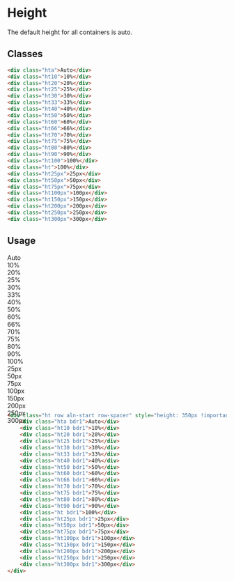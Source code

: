 # Height
The default height for all containers is auto.

## Classes
```html
<div class="hta">Auto</div>
<div class="ht10">10%</div>
<div class="ht20">20%</div>
<div class="ht25">25%</div>
<div class="ht30">30%</div>
<div class="ht33">33%</div>
<div class="ht40">40%</div>
<div class="ht50">50%</div>
<div class="ht60">60%</div>
<div class="ht66">66%</div>
<div class="ht70">70%</div>
<div class="ht75">75%</div>
<div class="ht80">80%</div>
<div class="ht90">90%</div>
<div class="ht100">100%</div>
<div class="ht">100%</div>
<div class="ht25px">25px</div>
<div class="ht50px">50px</div>
<div class="ht75px">75px</div>
<div class="ht100px">100px</div>
<div class="ht150px">150px</div>
<div class="ht200px">200px</div>
<div class="ht250px">250px</div>
<div class="ht300px">300px</div>
```

## Usage
<div class="ht row aln-start row-spacer" style="height: 350px !important">
    <div class="hta bdr1">Auto</div>
    <div class="ht10 bdr1">10%</div>
    <div class="ht20 bdr1">20%</div>
    <div class="ht25 bdr1">25%</div>
    <div class="ht30 bdr1">30%</div>
    <div class="ht33 bdr1">33%</div>
    <div class="ht40 bdr1">40%</div>
    <div class="ht50 bdr1">50%</div>
    <div class="ht60 bdr1">60%</div>
    <div class="ht66 bdr1">66%</div>
    <div class="ht70 bdr1">70%</div>
    <div class="ht75 bdr1">75%</div>
    <div class="ht80 bdr1">80%</div>
    <div class="ht90 bdr1">90%</div>
    <div class="ht bdr1">100%</div>
    <div class="ht25px bdr1">25px</div>
    <div class="ht50px bdr1">50px</div>
    <div class="ht75px bdr1">75px</div>
    <div class="ht100px bdr1">100px</div>
    <div class="ht150px bdr1">150px</div>
    <div class="ht200px bdr1">200px</div>
    <div class="ht250px bdr1">250px</div>
    <div class="ht300px bdr1">300px</div>
</div>

```html
<div class="ht row aln-start row-spacer" style="height: 350px !important">
    <div class="hta bdr1">Auto</div>
    <div class="ht10 bdr1">10%</div>
    <div class="ht20 bdr1">20%</div>
    <div class="ht25 bdr1">25%</div>
    <div class="ht30 bdr1">30%</div>
    <div class="ht33 bdr1">33%</div>
    <div class="ht40 bdr1">40%</div>
    <div class="ht50 bdr1">50%</div>
    <div class="ht60 bdr1">60%</div>
    <div class="ht66 bdr1">66%</div>
    <div class="ht70 bdr1">70%</div>
    <div class="ht75 bdr1">75%</div>
    <div class="ht80 bdr1">80%</div>
    <div class="ht90 bdr1">90%</div>
    <div class="ht bdr1">100%</div>
    <div class="ht25px bdr1">25px</div>
    <div class="ht50px bdr1">50px</div>
    <div class="ht75px bdr1">75px</div>
    <div class="ht100px bdr1">100px</div>
    <div class="ht150px bdr1">150px</div>
    <div class="ht200px bdr1">200px</div>
    <div class="ht250px bdr1">250px</div>
    <div class="ht300px bdr1">300px</div>
</div>
```
